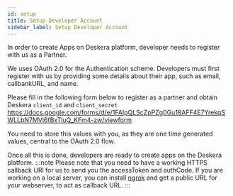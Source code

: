 ```yaml
---
id: setup
title: Setup Developer Account
sidebar_label: Setup Developer Account
---
```


In order to create Apps on Deskera platform, developer needs to register with us as a Partner. 

We uses OAuth 2.0 for the Authentication scheme. Developers must first register with us by providing some details about their app, such as email, callbankURL, and name.

Please fill in the following form below to register as a partner and obtain Deskera `client_id` and `client_secret`
https://docs.google.com/forms/d/e/1FAIpQLScZpPZg0Gu18AFF4E7YrekqSWLLbN7MVi6fBxTluQ_KFm4-zw/viewform



You need to store this values with you, as they are one time generated values, central to the OAuth 2.0 flow.

Once all this is done, developers are ready to create apps on the Deskera platform.
:::note
Please note that you need to have a working HTTPS callback URl for us to send you the accessToken and authCode. If you are working on a local server, you can install [ngrok](https://ngrok.com/) and get a public URL for your webserver, to act as callback URL.
:::
